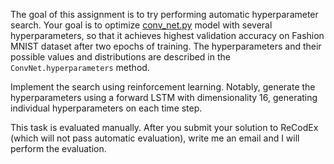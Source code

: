 The goal of this assignment is to try performing automatic hyperparameter
search. Your goal is to optimize [conv_net.py](https://github.com/ufal/npfl114/tree/master/labs/13/conv_net.py)
model with several hyperparameters, so that it achieves highest validation
accuracy on Fashion MNIST dataset after two epochs of training.
The hyperparameters and their possible values and distributions are described
in the `ConvNet.hyperparameters` method.

Implement the search using reinforcement learning. Notably, generate the
hyperparameters using a forward LSTM with dimensionality 16, generating
individual hyperparameters on each time step.

This task is evaluated manually. After you submit your solution to ReCodEx
(which will not pass automatic evaluation), write me an email and I will
perform the evaluation.
